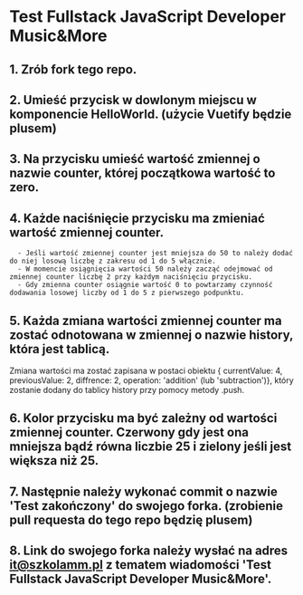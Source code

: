 # Test Fullstack JavaScript Developer Music&More

## 1. Zrób fork tego repo.
## 2. Umieść przycisk w dowlonym miejscu w komponencie HelloWorld. (użycie Vuetify będzie plusem)
## 3. Na przycisku umieść wartość zmiennej o nazwie counter, której początkowa wartość to zero.
## 4. Każde naciśnięcie przycisku ma zmieniać wartość zmiennej counter.
      - Jeśli wartość zmiennej counter jest mniejsza do 50 to należy dodać do niej losową liczbę z zakresu od 1 do 5 włącznie.
      - W momencie osiągnięcia wartości 50 należy zacząć odejmować od zmiennej counter liczbę 2 przy każdym naciśnięciu przycisku.
      - Gdy zmienna counter osiągnie wartość 0 to powtarzamy czynność dodawania losowej liczby od 1 do 5 z pierwszego podpunktu.
## 5. Każda zmiana wartości zmiennej counter ma zostać odnotowana w zmiennej o nazwie history, która jest tablicą.
Zmiana wartości ma zostać zapisana w postaci obiektu { currentValue: 4, previousValue: 2, diffrence: 2, operation: 'addition' (lub 'subtraction')},
który zostanie dodany do tablicy history przy pomocy metody .push.
## 6. Kolor przycisku ma być zależny od wartości zmiennej counter. Czerwony gdy jest ona mniejsza bądź równa liczbie 25 i zielony jeśli jest większa niż 25.
## 7. Następnie należy wykonać commit o nazwie 'Test zakończony' do swojego forka. (zrobienie pull requesta do tego repo będzię plusem)
## 8. Link do swojego forka należy wysłać na adres it@szkolamm.pl z tematem wiadomości 'Test Fullstack JavaScript Developer Music&More'.
